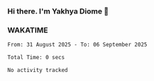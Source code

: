 ### Hi there. I'm Yakhya Diome 👋

### WAKATIME
<!--START_SECTION:waka-->

```txt
From: 31 August 2025 - To: 06 September 2025

Total Time: 0 secs

No activity tracked
```

<!--END_SECTION:waka-->
